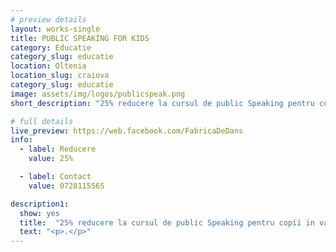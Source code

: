 ```yaml
---
# preview details
layout: works-single
title: PUBLIC SPEAKING FOR KIDS
category: Educatie
category_slug: educatie
location: Oltenia
location_slug: craiova
category_slug: educatie
image: assets/img/logos/publicspeak.png
short_description: "25% reducere la cursul de public Speaking pentru copii in varianta fizica si in varianta online"

# full details
live_preview: https://web.facebook.com/FabricaDeDans
info:
  - label: Reducere
    value: 25%

  - label: Contact
    value: 0728115565

description1:
  show: yes
  title:  "25% reducere la cursul de public Speaking pentru copii in varianta fizica si in varianta online"
  text: "<p>.</p>"
---
```


